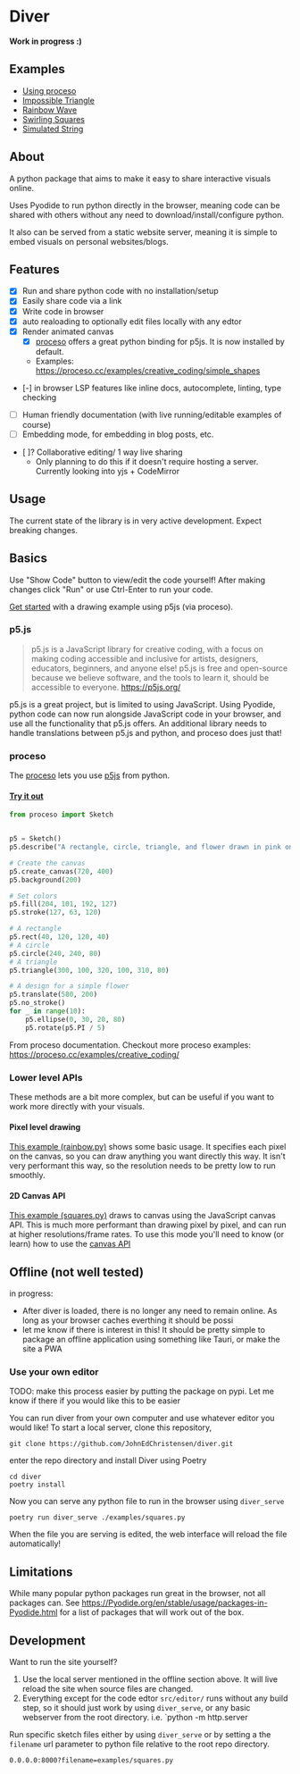# Diver
**Work in progress :)**

## Examples
- [Using proceso](https://johnedchristensen.github.io/diver/?filename=examples/proceso_figure_8.py)
- [Impossible Triangle](https://johnedchristensen.github.io/diver/?filename=examples/impossible_object.py)
- [Rainbow Wave](https://johnedchristensen.github.io/diver/?filename=examples/rainbow.py)
- [Swirling Squares](https://johnedchristensen.github.io/diver/?filename=examples/squares.py)
- [Simulated String](https://johnedchristensen.github.io/diver/?filename=examples/string.py)
## About
A python package that aims to make it easy to share interactive visuals online.

Uses Pyodide to run python directly in the browser, meaning code can be shared with others without any need to download/install/configure python. 

It also can be served from a static website server, meaning it is simple to embed visuals on personal websites/blogs.

## Features
- [x] Run and share python code with no installation/setup
- [x] Easily share code via a link
- [x] Write code in browser
- [x] auto realoading to optionally edit files locally with any edtor
- [x] Render animated canvas
    - [x] [proceso](https://github.com/nickmcintyre/proceso) offers a great python binding for p5js. It is now installed by default.
    - Examples: https://proceso.cc/examples/creative_coding/simple_shapes
- [-] in browser LSP features like inline docs, autocomplete, linting, type checking
- [ ] Human friendly documentation (with live running/editable examples of course)
- [ ] Embedding mode, for embedding in blog posts, etc.
- [ ]? Collaborative editing/ 1 way live sharing 
    - Only planning to do this if it doesn't require hosting a server. Currently looking into yjs + CodeMirror

## Usage
The current state of the library is in very active development. Expect breaking changes.


## Basics
Use "Show Code" button to view/edit the code yourself!
After making changes click "Run" or use Ctrl-Enter to run your code.

[Get started](https://johnedchristensen.github.io/diver/?filename=examples/proceso_figure_8.py) with a drawing example using p5js (via proceso).
### p5.js
> p5.js is a JavaScript library for creative coding, with a focus on making coding accessible and inclusive for artists, designers, educators, beginners, and anyone else! p5.js is free and open-source because we believe software, and the tools to learn it, should be accessible to everyone.
https://p5js.org/

p5.js is a great project, but is limited to using JavaScript. Using Pyodide, python code can now run alongside JavaScript code in your browser, and use all the functionality that p5.js offers. An additional library needs to handle translations between p5.js and python, and proceso does just that!
### proceso
The [proceso](https://github.com/nickmcintyre/proceso) lets you use [p5js](https://p5js.org/) from python.
#### [Try it out](https://johnedchristensen.github.io/diver/?filename=examples/proceso_simple_shapes.py)
```python
from proceso import Sketch


p5 = Sketch()
p5.describe("A rectangle, circle, triangle, and flower drawn in pink on a gray background.")

# Create the canvas
p5.create_canvas(720, 400)
p5.background(200)

# Set colors
p5.fill(204, 101, 192, 127)
p5.stroke(127, 63, 120)

# A rectangle
p5.rect(40, 120, 120, 40)
# A circle
p5.circle(240, 240, 80)
# A triangle
p5.triangle(300, 100, 320, 100, 310, 80)

# A design for a simple flower
p5.translate(580, 200)
p5.no_stroke()
for _ in range(10):
    p5.ellipse(0, 30, 20, 80)
    p5.rotate(p5.PI / 5)
```
From proceso documentation.
Checkout more proceso examples: https://proceso.cc/examples/creative_coding/

### Lower level APIs
These methods are a bit more complex, but can be useful if you want to work more directly with your visuals.
#### Pixel level drawing
[This example (rainbow.py)](https://johnedchristensen.github.io/diver/?filename=examples/rainbow.py) shows some basic usage. It specifies each pixel on the canvas, so you can draw anything you want directly this way. It isn't very performant this way, so the resolution needs to be pretty low to run smoothly.


#### 2D Canvas API

[This example (squares.py)](https://johnedchristensen.github.io/diver/?filename=exampels/squares.py) draws to canvas using the JavaScript canvas API. This is much more performant than drawing pixel by pixel, and can run at higher resolutions/frame rates. To use this mode you'll need to know (or learn) how to use the [canvas API](https://developer.mozilla.org/en-US/docs/Web/API/Canvas_API)


## Offline (not well tested)
in progress:
- After diver is loaded, there is no longer any need to remain online. As long as your browser caches everthing it should be possi
- let me know if there is interest in this! It should be pretty simple to package an offline application using something like Tauri, or make the site a PWA

### Use your own editor


TODO: make this process easier by putting the package on pypi. Let me know if there if you would like this to be easier


You can run diver from your own computer and use whatever editor you would like!
To start a local server, clone this repository,
```
git clone https://github.com/JohnEdChristensen/diver.git
```
enter the repo directory and install Diver using Poetry
```
cd diver
poetry install
```

Now you can serve any python file to run in the browser using `diver_serve`
```
poetry run diver_serve ./examples/squares.py
```
When the file you are serving is edited, the web interface will reload the file automatically!

## Limitations

While many popular python packages run great in the browser, not all packages can. See https://Pyodide.org/en/stable/usage/packages-in-Pyodide.html for a list of packages that will work out of the box.

## Development
Want to run the site yourself?
1. Use the local server mentioned in the offline section above. It will live reload the site when source files are changed.
2. Everything except for the code edtor `src/editor/` runs without any build step, so it should just work by using `diver_serve`, or any basic webserver from the root directory.
i.e. `python -m http.server


Run specific sketch files either by using `diver_serve` or by setting a the `filename` url parameter to python file relative to the root repo directory.
```
0.0.0.0:8000?filename=examples/squares.py
```
